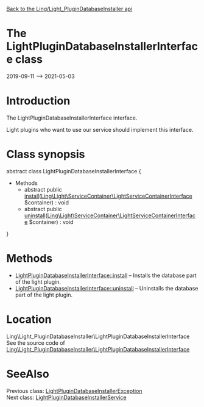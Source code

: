 [Back to the Ling/Light_PluginDatabaseInstaller api](https://github.com/lingtalfi/Light_PluginDatabaseInstaller/blob/master/doc/api/Ling/Light_PluginDatabaseInstaller.md)



The LightPluginDatabaseInstallerInterface class
================
2019-09-11 --> 2021-05-03






Introduction
============

The LightPluginDatabaseInstallerInterface interface.

Light plugins who want to use our service should implement this interface.



Class synopsis
==============


abstract class <span class="pl-k">LightPluginDatabaseInstallerInterface</span>  {

- Methods
    - abstract public [install](https://github.com/lingtalfi/Light_PluginDatabaseInstaller/blob/master/doc/api/Ling/Light_PluginDatabaseInstaller/LightPluginDatabaseInstallerInterface/install.md)([Ling\Light\ServiceContainer\LightServiceContainerInterface](https://github.com/lingtalfi/Light/blob/master/doc/api/Ling/Light/ServiceContainer/LightServiceContainerInterface.md) $container) : void
    - abstract public [uninstall](https://github.com/lingtalfi/Light_PluginDatabaseInstaller/blob/master/doc/api/Ling/Light_PluginDatabaseInstaller/LightPluginDatabaseInstallerInterface/uninstall.md)([Ling\Light\ServiceContainer\LightServiceContainerInterface](https://github.com/lingtalfi/Light/blob/master/doc/api/Ling/Light/ServiceContainer/LightServiceContainerInterface.md) $container) : void

}






Methods
==============

- [LightPluginDatabaseInstallerInterface::install](https://github.com/lingtalfi/Light_PluginDatabaseInstaller/blob/master/doc/api/Ling/Light_PluginDatabaseInstaller/LightPluginDatabaseInstallerInterface/install.md) &ndash; Installs the database part of the light plugin.
- [LightPluginDatabaseInstallerInterface::uninstall](https://github.com/lingtalfi/Light_PluginDatabaseInstaller/blob/master/doc/api/Ling/Light_PluginDatabaseInstaller/LightPluginDatabaseInstallerInterface/uninstall.md) &ndash; Uninstalls the database part of the light plugin.





Location
=============
Ling\Light_PluginDatabaseInstaller\LightPluginDatabaseInstallerInterface<br>
See the source code of [Ling\Light_PluginDatabaseInstaller\LightPluginDatabaseInstallerInterface](https://github.com/lingtalfi/Light_PluginDatabaseInstaller/blob/master/LightPluginDatabaseInstallerInterface.php)



SeeAlso
==============
Previous class: [LightPluginDatabaseInstallerException](https://github.com/lingtalfi/Light_PluginDatabaseInstaller/blob/master/doc/api/Ling/Light_PluginDatabaseInstaller/Exception/LightPluginDatabaseInstallerException.md)<br>Next class: [LightPluginDatabaseInstallerService](https://github.com/lingtalfi/Light_PluginDatabaseInstaller/blob/master/doc/api/Ling/Light_PluginDatabaseInstaller/Service/LightPluginDatabaseInstallerService.md)<br>
